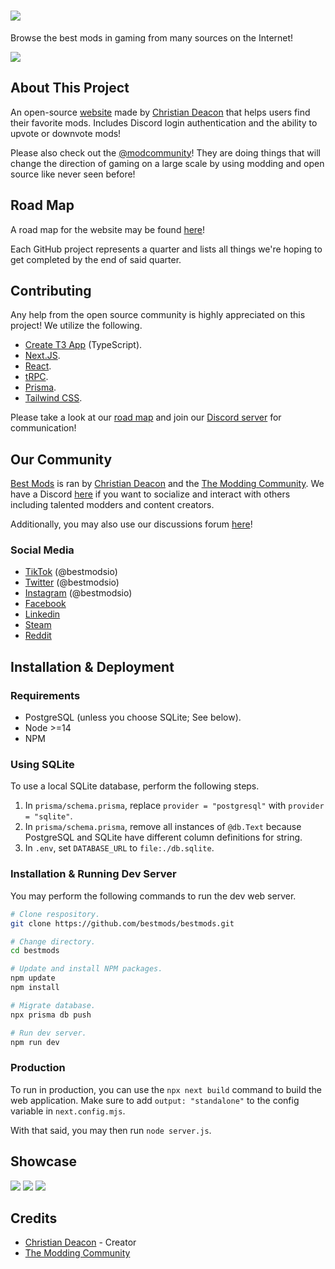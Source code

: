 # <a href="https://bestmods.io/" target="_blank"><img src="https://github.com/bestmods/bestmods/blob/main/gitimages/bestmods.png" data-canonical-src="https://github.com/bestmods/bestmods/blob/main/gitimages/bestmods.png" /></a>
Browse the best mods in gaming from many sources on the Internet!

<a href="https://bestmods.io/" target="_blank"><img src="https://github.com/bestmods/bestmods/blob/main/gitimages/preview.jpeg" data-canonical-src="https://github.com/bestmods/bestmods/blob/main/gitimages/preview.jpeg" /></a>

## About This Project
An open-source [website](https://bestmods.io) made by [Christian Deacon](https://github.com/gamemann) that helps users find their favorite mods. Includes Discord login authentication and the ability to upvote or downvote mods!

Please also check out the [@modcommunity](https://github.com/modcommunity)! They are doing things that will change the direction of gaming on a large scale by using modding and open source like never seen before!

## Road Map
A road map for the website may be found [here](https://github.com/bestmods/roadmap/issues)!

Each GitHub project represents a quarter and lists all things we're hoping to get completed by the end of said quarter.

## Contributing
Any help from the open source community is highly appreciated on this project! We utilize the following.

* [Create T3 App](https://create.t3.gg/) (TypeScript).
* [Next.JS](https://nextjs.org/).
* [React](https://reactjs.org/).
* [tRPC](https://trpc.io/).
* [Prisma](https://www.prisma.io/).
* [Tailwind CSS](https://tailwindcss.com/).

Please take a look at our [road map](https://github.com/bestmods/roadmap/issues) and join our [Discord server](https://discord.moddingcommunity.com/) for communication!

## Our Community
[Best Mods](https://bestmods.io) is ran by [Christian Deacon](https://github.com/gamemann) and the [The Modding Community](https://moddingcommunity.com/). We have a Discord [here](https://discord.moddingcommunity.com/) if you want to socialize and interact with others including talented modders and content creators.

Additionally, you may also use our discussions forum [here](https://github.com/orgs/BestMods/discussions)!

### Social Media
* [TikTok](https://tiktok.com/@bestmodsio) (@bestmodsio)
* [Twitter](https://twitter.com/bestmodsio) (@bestmodsio)
* [Instagram](https://instagram.com/bestmodsio) (@bestmodsio)
* [Facebook](https://facebook.com/bestmodsio)
* [Linkedin](https://linkedin.com/company/bestmods)
* [Steam](https://steamcommunity.com/groups/best-mods)
* [Reddit](https://reddit.com/r/bestmods)

## Installation & Deployment
### Requirements
* PostgreSQL (unless you choose SQLite; See below).
* Node >=14
* NPM

### Using SQLite
To use a local SQLite database, perform the following steps.
1. In `prisma/schema.prisma`, replace `provider = "postgresql"` with `provider = "sqlite"`.
1. In `prisma/schema.prisma`, remove all instances of `@db.Text` because PostgreSQL and SQLite have different column definitions for string.
1. In `.env`, set `DATABASE_URL` to `file:./db.sqlite`.

### Installation & Running Dev Server
You may perform the following commands to run the dev web server.

```bash
# Clone respository.
git clone https://github.com/bestmods/bestmods.git

# Change directory.
cd bestmods

# Update and install NPM packages.
npm update
npm install

# Migrate database.
npx prisma db push

# Run dev server.
npm run dev
```

### Production
To run in production, you can use the `npx next build` command to build the web application. Make sure to add `output: "standalone"` to the config variable in `next.config.mjs`.

With that said, you may then run `node server.js`.

## Showcase
<a href="https://bestmods.io/view/mc-jurassicraft" target="_blank"><img src="https://github.com/bestmods/bestmods/blob/main/gitimages/preview2.jpeg" data-canonical-src="https://github.com/BestMods/bestmods/blob/main/gitimages/preview2.jpeg" /></a>
<a href="https://bestmods.io/view/mc-jurassicraft/sources" target="_blank"><img src="https://github.com/bestmods/bestmods/blob/main/gitimages/preview3.jpeg" data-canonical-src="https://github.com/bestmods/bestmods/blob/main/gitimages/preview3.jpeg" /></a>
<a href="https://bestmods.io/view/mc-jurassicraft/downloads" target="_blank"><img src="https://github.com/bestmods/bestmods/blob/main/gitimages/preview4.jpeg" data-canonical-src="https://github.com/bestmods/bestmods/blob/main/gitimages/preview4.jpeg" /></a>

## Credits
* [Christian Deacon](https://github.com/gamemann) - Creator
* [The Modding Community](https://github.com/modcommunity)
